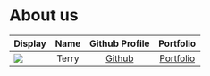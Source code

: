 # About us

Display | Name | Github Profile | Portfolio 
--------|:----:|:--------------:|:---------:
![](https://via.placeholder.com/100.png?text=Photo) | Terry | [Github](https://github.com/terryasdf) | [Portfolio](docs/team/terryasdf.md)